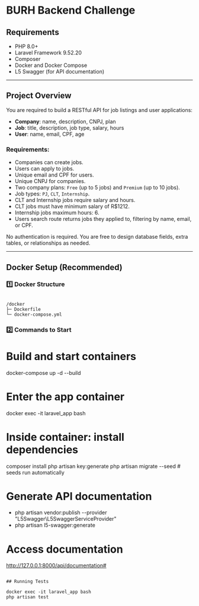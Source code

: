 # BURH Backend Challenge

## Requirements

-   PHP 8.0+
-   Laravel Framework 9.52.20
-   Composer
-   Docker and Docker Compose
-   L5 Swagger (for API documentation)

---

## Project Overview

You are required to build a RESTful API for job listings and user applications:

-   **Company**: name, description, CNPJ, plan
-   **Job**: title, description, job type, salary, hours
-   **User**: name, email, CPF, age

### Requirements:

-   Companies can create jobs.
-   Users can apply to jobs.
-   Unique email and CPF for users.
-   Unique CNPJ for companies.
-   Two company plans: `Free` (up to 5 jobs) and `Premium` (up to 10 jobs).
-   Job types: `PJ`, `CLT`, `Internship`.
-   CLT and Internship jobs require salary and hours.
-   CLT jobs must have minimum salary of R$1212.
-   Internship jobs maximum hours: 6.
-   Users search route returns jobs they applied to, filtering by name, email, or CPF.

No authentication is required. You are free to design database fields, extra tables, or relationships as needed.

---

## Docker Setup (Recommended)

### 1️⃣ Docker Structure
```

/docker
├─ Dockerfile
└─ docker-compose.yml

```

### 2️⃣ Commands to Start

# Build and start containers
docker-compose up -d --build

# Enter the app container
docker exec -it laravel_app bash

# Inside container: install dependencies
composer install
php artisan key:generate
php artisan migrate --seed   # seeds run automatically

# Generate API documentation
- php artisan vendor:publish --provider "L5Swagger\L5SwaggerServiceProvider"
- php artisan l5-swagger:generate

# Access documentation
http://127.0.0.1:8000/api/documentation#
```

## Running Tests

docker exec -it laravel_app bash
php artisan test

